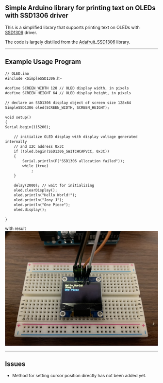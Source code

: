 ## Simple Arduino library for printing text on OLEDs with SSD1306 driver

This is a simplified library that supports printing text on OLEDs with [SSD1306](https://cdn-shop.adafruit.com/datasheets/SSD1306.pdf) driver.

The code is largely distilled from the
[Adafruit_SSD1306](https://github.com/adafruit/Adafruit_SSD1306) library.

---

## Example Usage Program

    // OLED.ino
    #include <SimpleSSD1306.h>

    #define SCREEN_WIDTH 128 // OLED display width, in pixels
    #define SCREEN_HEIGHT 64 // OLED display height, in pixels

    // declare an SSD1306 display object of screen size 128x64
    SimpleSSD1306 oled(SCREEN_WIDTH, SCREEN_HEIGHT);

    void setup()
    {
    Serial.begin(115200);

        // initialize OLED display with display voltage generated internally
        // and I2C address 0x3C
        if (!oled.begin(SSD1306_SWITCHCAPVCC, 0x3C))
        {
            Serial.println(F("SSD1306 allocation failed"));
            while (true)
                ;
        }

        delay(2000); // wait for initializing
        oled.clearDisplay();
        oled.println("Hello World!");
        oled.println("Jony J");
        oled.println("One Piece");
        oled.display();

    }

with result
![example result](example.jpg "Example Result")

---

## Issues

- Method for setting cursor position directly has not been added yet.
